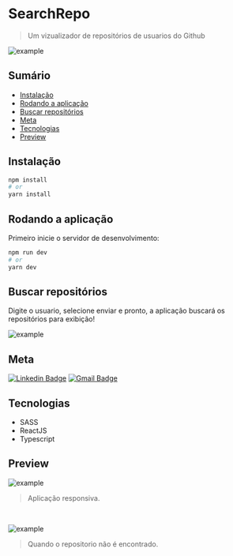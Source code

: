 # SearchRepo

> Um vizualizador de repositórios de usuarios do Github

![example](https://user-images.githubusercontent.com/65142350/113363130-7374b200-9326-11eb-8612-1de61e3fa0af.png)

## Sumário

- <a href="#install">Instalação</a>
- <a href="#run">Rodando a aplicação</a>
- <a href="#play">Buscar repositórios</a>
- <a href="#meta">Meta</a>
- <a href="#tech">Tecnologias</a>
- <a href="#prev">Preview</a>

## <a class="anchor" id="install">Instalação</a>

```bash
npm install
# or
yarn install
```

## <a class="anchor" id="run">Rodando a aplicação</a>

Primeiro inicie o servidor de desenvolvimento:

```bash
npm run dev
# or
yarn dev
```

## <a class="anchor" id="play">Buscar repositórios</a>

Digite o usuario, selecione enviar e pronto, a aplicação buscará os repositórios para exibição!

![example](https://user-images.githubusercontent.com/65142350/113363216-b040a900-9326-11eb-893f-2361745461e0.png)

## <a class="anchor" id="meta">Meta</a>

[![Linkedin Badge](https://img.shields.io/badge/-vandsonfalcao-blue?style=flat-square&logo=Linkedin&logoColor=white&link=https://www.linkedin.com/in/vandsonfalcao/)](https://www.linkedin.com/in/vandsonfalcao/)
[![Gmail Badge](https://img.shields.io/badge/-vandsonsf@gmail.com-c14438?style=flat-square&logo=Gmail&logoColor=white&link=mailto:vandsonsf@gmail.com)](mailto:vandsonsf@gmail.com)

## <a class="anchor" id="tech">Tecnologias</a>

- SASS
- ReactJS
- Typescript

## <a class="anchor" id="prev">Preview</a>


![example](https://user-images.githubusercontent.com/65142350/113363275-d8300c80-9326-11eb-842f-7770e341e43a.png)

> Aplicação responsiva.

</br>


![example](https://user-images.githubusercontent.com/65142350/113363168-90a98080-9326-11eb-8333-943f28d75f6f.png)

> Quando o repositorio não é encontrado.
